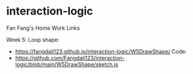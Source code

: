 # interaction-logic
Fan Fang's Home Work Links

Week 5:
Loop shape:
- https://fangdali123.github.io/interaction-logic/W5DrawShape/
Code: 
- https://github.com/Fangdali123/interaction-logic/blob/main/W5DrawShape/sketch.js
